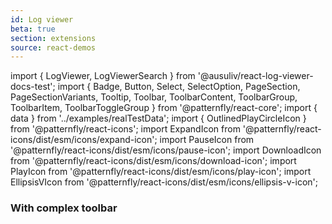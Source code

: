 ```yaml
---
id: Log viewer
beta: true
section: extensions
source: react-demos
---
```


import { LogViewer, LogViewerSearch } from '@ausuliv/react-log-viewer-docs-test';
import {
Badge,
Button,
Select,
SelectOption,
PageSection,
PageSectionVariants,
Tooltip,
Toolbar,
ToolbarContent,
ToolbarGroup,
ToolbarItem,
ToolbarToggleGroup
} from '@patternfly/react-core';
import { data } from '../examples/realTestData';
import { OutlinedPlayCircleIcon } from '@patternfly/react-icons';
import ExpandIcon from '@patternfly/react-icons/dist/esm/icons/expand-icon';
import PauseIcon from '@patternfly/react-icons/dist/esm/icons/pause-icon';
import DownloadIcon from '@patternfly/react-icons/dist/esm/icons/download-icon';
import PlayIcon from '@patternfly/react-icons/dist/esm/icons/play-icon';
import EllipsisVIcon from '@patternfly/react-icons/dist/esm/icons/ellipsis-v-icon';

### With complex toolbar

```js file='./ComplexToolbarLogViewer.jsx'
```
